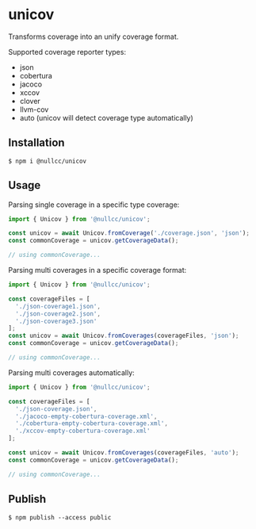 # unicov

Transforms coverage into an unify coverage format.

Supported coverage reporter types:

* json
* cobertura
* jacoco
* xccov
* clover
* llvm-cov
* auto (unicov will detect coverage type automatically)

## Installation

```shell script
$ npm i @nullcc/unicov
```

## Usage

Parsing single coverage in a specific type coverage:

```typescript
import { Unicov } from '@nullcc/unicov';

const unicov = await Unicov.fromCoverage('./coverage.json', 'json');
const commonCoverage = unicov.getCoverageData();

// using commonCoverage...
```

Parsing multi coverages in a specific coverage format:

```typescript
import { Unicov } from '@nullcc/unicov';

const coverageFiles = [
  './json-coverage1.json',
  './json-coverage2.json',
  './json-coverage3.json'
];
const unicov = await Unicov.fromCoverages(coverageFiles, 'json');
const commonCoverage = unicov.getCoverageData();

// using commonCoverage...
```

Parsing multi coverages automatically:

```typescript
import { Unicov } from '@nullcc/unicov';

const coverageFiles = [
  './json-coverage.json',
  './jacoco-empty-cobertura-coverage.xml',
  './cobertura-empty-cobertura-coverage.xml',
  './xccov-empty-cobertura-coverage.xml'
];

const unicov = await Unicov.fromCoverages(coverageFiles, 'auto');
const commonCoverage = unicov.getCoverageData();

// using commonCoverage...
```

## Publish

```shell script
$ npm publish --access public
```
